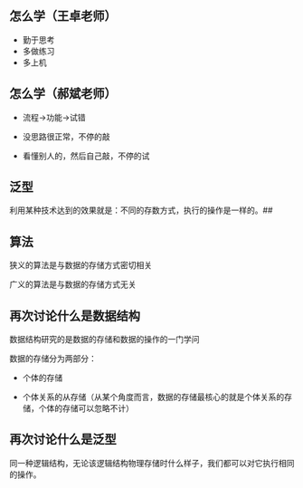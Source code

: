 ## 怎么学（王卓老师）

+ 勤于思考
+ 多做练习
+ 多上机

## 怎么学（郝斌老师）

+ 流程->功能->试错

+ 没思路很正常，不停的敲

+ 看懂别人的，然后自己敲，不停的试

## 泛型

利用某种技术达到的效果就是：不同的存数方式，执行的操作是一样的。##

## 算法

狭义的算法是与数据的存储方式密切相关

广义的算法是与数据的存储方式无关



## 再次讨论什么是数据结构

数据结构研究的是数据的存储和数据的操作的一门学问

数据的存储分为两部分：

+ 个体的存储

+ 个体关系的从存储（从某个角度而言，数据的存储最核心的就是个体关系的存储，个体的存储可以忽略不计）

## 再次讨论什么是泛型

同一种逻辑结构，无论该逻辑结构物理存储时什么样子，我们都可以对它执行相同的操作。

  